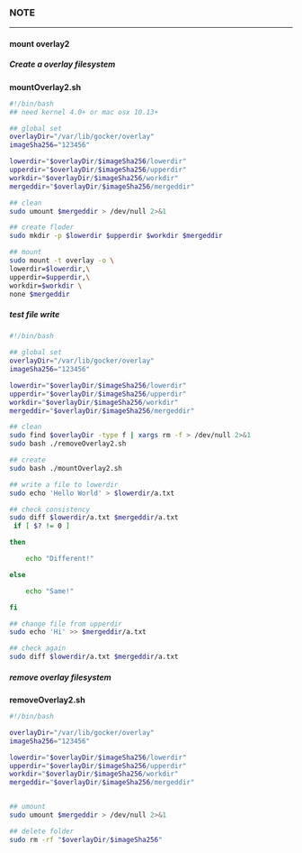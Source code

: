 ### NOTE---------------------#### mount overlay2##### Create a overlay filesystem**mountOverlay2.sh**```bash#!/bin/bash## need kernel 4.0+ or mac osx 10.13+## global setoverlayDir="/var/lib/gocker/overlay"imageSha256="123456"lowerdir="$overlayDir/$imageSha256/lowerdir"upperdir="$overlayDir/$imageSha256/upperdir"workdir="$overlayDir/$imageSha256/workdir"mergeddir="$overlayDir/$imageSha256/mergeddir"## cleansudo umount $mergeddir > /dev/null 2>&1## create flodersudo mkdir -p $lowerdir $upperdir $workdir $mergeddir## mountsudo mount -t overlay -o \lowerdir=$lowerdir,\upperdir=$upperdir,\workdir=$workdir \none $mergeddir```##### test file write```bash#!/bin/bash## global setoverlayDir="/var/lib/gocker/overlay"imageSha256="123456"lowerdir="$overlayDir/$imageSha256/lowerdir"upperdir="$overlayDir/$imageSha256/upperdir"workdir="$overlayDir/$imageSha256/workdir"mergeddir="$overlayDir/$imageSha256/mergeddir"## cleansudo find $overlayDir -type f | xargs rm -f > /dev/null 2>&1sudo bash ./removeOverlay2.sh## createsudo bash ./mountOverlay2.sh## write a file to lowerdirsudo echo 'Hello World' > $lowerdir/a.txt## check consistencysudo diff $lowerdir/a.txt $mergeddir/a.txt if [ $? != 0 ]then    echo "Different!"else    echo "Same!"fi## change file from upperdirsudo echo 'Hi' >> $mergeddir/a.txt## check againsudo diff $lowerdir/a.txt $mergeddir/a.txt```##### remove overlay filesystem**removeOverlay2.sh**```bash#!/bin/bashoverlayDir="/var/lib/gocker/overlay"imageSha256="123456"lowerdir="$overlayDir/$imageSha256/lowerdir"upperdir="$overlayDir/$imageSha256/upperdir"workdir="$overlayDir/$imageSha256/workdir"mergeddir="$overlayDir/$imageSha256/mergeddir"## umountsudo umount $mergeddir > /dev/null 2>&1## delete foldersudo rm -rf "$overlayDir/$imageSha256"```
